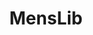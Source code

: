 ---
title: MensLib
crosslinks:
- AskFeminists
- malefashionadvice
- MensLibRary
- MensRights
- seduction
- Feminism
- exredpill
- science
- socialjustice101
- foreskin_restoration
- Intactivists
- AskMen
- FeMRADebates
- ReclaimingCivics
- FemmeThoughts
- onguardforthee
- europe
- TrollXChromosomes
- worldnews
- Stoicism
---
